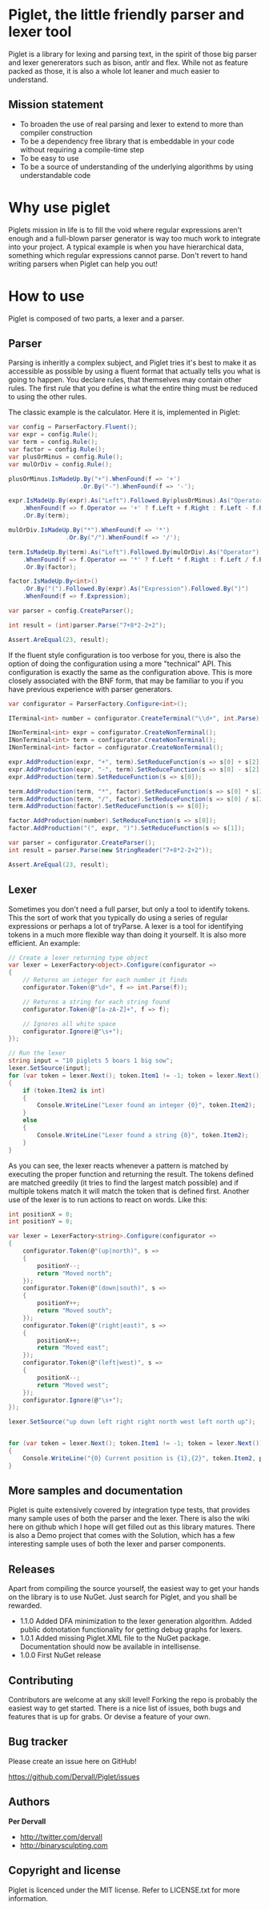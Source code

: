 Piglet, the little friendly parser and lexer tool
=================================================

Piglet is a library for lexing and parsing text, in the spirit of those big parser and lexer genererators such as bison, antlr and flex. While not as feature packed as those, it is also a whole lot leaner and much easier to understand.

Mission statement
-----------------

* To broaden the use of real parsing and lexer to extend to more than compiler construction
* To be a dependency free library that is embeddable in your code without requiring a compile-time step
* To be easy to use
* To be a source of understanding of the underlying algorithms by using understandable code

Why use piglet
==============

Piglets mission in life is to fill the void where regular expressions aren't enough and a full-blown parser generator is way too much work to integrate into your project.
A typical example is when you have hierarchical data, something which regular expressions cannot parse. Don't revert to hand writing parsers when Piglet can help you out!

How to use
==========

Piglet is composed of two parts, a lexer and a parser. 

Parser
------

Parsing is inheritly a complex subject, and Piglet tries it's best to make it as accessible as possible by using a fluent format that actually tells you what is going to happen. 
You declare rules, that themselves may contain other rules. The first rule that you define is what the entire thing must be reduced to using the other rules.

The classic example is the calculator. Here it is, implemented in Piglet:

```csharp
var config = ParserFactory.Fluent();
var expr = config.Rule();
var term = config.Rule();
var factor = config.Rule();
var plusOrMinus = config.Rule();
var mulOrDiv = config.Rule();

plusOrMinus.IsMadeUp.By("+").WhenFound(f => '+')
                    .Or.By("-").WhenFound(f => '-');

expr.IsMadeUp.By(expr).As("Left").Followed.By(plusOrMinus).As("Operator").Followed.By(term).As("Right")
    .WhenFound(f => f.Operator == '+' ? f.Left + f.Right : f.Left - f.Right)
    .Or.By(term);

mulOrDiv.IsMadeUp.By("*").WhenFound(f => '*')
                .Or.By("/").WhenFound(f => '/');

term.IsMadeUp.By(term).As("Left").Followed.By(mulOrDiv).As("Operator").Followed.By(factor).As("Right")
    .WhenFound(f => f.Operator == '*' ? f.Left * f.Right : f.Left / f.Right)
    .Or.By(factor);

factor.IsMadeUp.By<int>()
    .Or.By("(").Followed.By(expr).As("Expression").Followed.By(")")
    .WhenFound(f => f.Expression);

var parser = config.CreateParser();

int result = (int)parser.Parse("7+8*2-2+2");

Assert.AreEqual(23, result);
```

If the fluent style configuration is too verbose for you, there is also the option of doing the configuration using a more "technical" API. This configuration is exactly the same as the configuration above. This is more closely associated with the BNF form, that may be familiar to you if you have previous experience with parser generators.

```csharp
var configurator = ParserFactory.Configure<int>();

ITerminal<int> number = configurator.CreateTerminal("\\d+", int.Parse);

INonTerminal<int> expr = configurator.CreateNonTerminal();
INonTerminal<int> term = configurator.CreateNonTerminal();
INonTerminal<int> factor = configurator.CreateNonTerminal();

expr.AddProduction(expr, "+", term).SetReduceFunction(s => s[0] + s[2]);
expr.AddProduction(expr, "-", term).SetReduceFunction(s => s[0] - s[2]);
expr.AddProduction(term).SetReduceFunction(s => s[0]);

term.AddProduction(term, "*", factor).SetReduceFunction(s => s[0] * s[2]);
term.AddProduction(term, "/", factor).SetReduceFunction(s => s[0] / s[2]);
term.AddProduction(factor).SetReduceFunction(s => s[0]);

factor.AddProduction(number).SetReduceFunction(s => s[0]);
factor.AddProduction("(", expr, ")").SetReduceFunction(s => s[1]);

var parser = configurator.CreateParser();
int result = parser.Parse(new StringReader("7+8*2-2+2"));

Assert.AreEqual(23, result);
```

Lexer
-----

Sometimes you don't need a full parser, but only a tool to identify tokens. This the sort of work that you typically do using a series of regular expressions or perhaps a lot of tryParse. A lexer is a tool for identifying tokens in a much more flexible way than doing it yourself. It is also more efficient. An example:

```csharp
// Create a lexer returning type object
var lexer = LexerFactory<object>.Configure(configurator =>
{
    // Returns an integer for each number it finds
    configurator.Token(@"\d+", f => int.Parse(f));

    // Returns a string for each string found
    configurator.Token(@"[a-zA-Z]+", f => f);

    // Ignores all white space
    configurator.Ignore(@"\s+");
});

// Run the lexer
string input = "10 piglets 5 boars 1 big sow";
lexer.SetSource(input);
for (var token = lexer.Next(); token.Item1 != -1; token = lexer.Next())
{
    if (token.Item2 is int)
    {
        Console.WriteLine("Lexer found an integer {0}", token.Item2);
    }
    else
    {
        Console.WriteLine("Lexer found a string {0}", token.Item2);
    }
}
```

As you can see, the lexer reacts whenever a pattern is matched by executing the proper function and returning the result. The tokens defined are matched greedily (it tries to find the largest match possible) and if multiple tokens match it will match the token that is defined first. Another use of the lexer is to run actions to react on words. Like this:

```csharp
int positionX = 0;
int positionY = 0;

var lexer = LexerFactory<string>.Configure(configurator =>
{
    configurator.Token(@"(up|north)", s =>
    {
        positionY--;
        return "Moved north";
    });
    configurator.Token(@"(down|south)", s =>
    {
        positionY++;
        return "Moved south";
    });
    configurator.Token(@"(right|east)", s =>
    {
        positionX++;
        return "Moved east";
    });
    configurator.Token(@"(left|west)", s =>
    {
        positionX--;
        return "Moved west";
    });
    configurator.Ignore(@"\s+");
});

lexer.SetSource("up down left right right north west left north up");


for (var token = lexer.Next(); token.Item1 != -1; token = lexer.Next())
{
    Console.WriteLine("{0} Current position is {1},{2}", token.Item2, positionX, positionY);
}
```

More samples and documentation
------------------------------

Piglet is quite extensively covered by integration type tests, that provides many sample uses of both the parser and the lexer. There is also the wiki here on github which I hope will get filled out as this library matures. There is also a Demo project that comes with the Solution, which has a few interesting sample uses of both the lexer and parser components.

Releases
--------

Apart from compiling the source yourself, the easiest way to get your hands on the library is to use NuGet. Just search for Piglet, and you shall be rewarded.

* 1.1.0 Added DFA minimization to the lexer generation algorithm. Added public dotnotation functionality for getting debug graphs for lexers.
* 1.0.1 Added missing Piglet.XML file to the NuGet package. Documentation should now be available in intellisense.
* 1.0.0 First NuGet release

Contributing
------------

Contributors are welcome at any skill level! Forking the repo is probably the easiest way to get started. There is a nice list of issues, both bugs and features that is up for grabs. Or devise a feature of your own.

Bug tracker
-----------

Please create an issue here on GitHub!

https://github.com/Dervall/Piglet/issues

Authors
-------

**Per Dervall**
+ http://twitter.com/dervall
+ http://binarysculpting.com

Copyright and license
---------------------

Piglet is licenced under the MIT license. Refer to LICENSE.txt for more information.